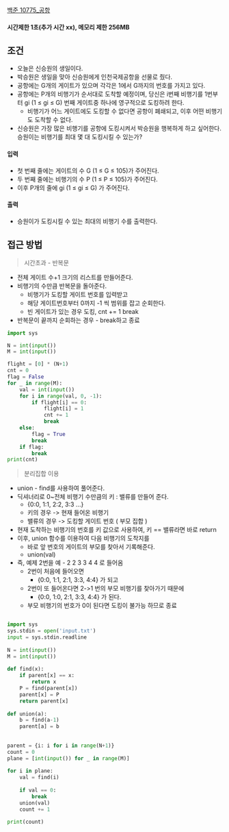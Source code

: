 

[백준 10775_공항](https://www.acmicpc.net/problem/10775)


#### 시간제한 1초(추가 시간 xx), 메모리 제한 256MB


## 조건

- 오늘은 신승원의 생일이다.
- 박승원은 생일을 맞아 신승원에게 인천국제공항을 선물로 줬다.
- 공항에는 G개의 게이트가 있으며 각각은 1에서 G까지의 번호를 가지고 있다.
- 공항에는 P개의 비행기가 순서대로 도착할 예정이며, 당신은 i번째 비행기를 1번부터 gi (1 ≤ gi ≤ G) 번째 게이트중 하나에 영구적으로 도킹하려 한다. 
	- 비행기가 어느 게이트에도 도킹할 수 없다면 공항이 폐쇄되고, 이후 어떤 비행기도 도착할 수 없다.
- 신승원은 가장 많은 비행기를 공항에 도킹시켜서 박승원을 행복하게 하고 싶어한다. 승원이는 비행기를 최대 몇 대 도킹시킬 수 있는가?


#### 입력
- 첫 번째 줄에는 게이트의 수 G (1 ≤ G ≤ 105)가 주어진다.
- 두 번째 줄에는 비행기의 수 P (1 ≤ P ≤ 105)가 주어진다.
- 이후 P개의 줄에 gi (1 ≤ gi ≤ G) 가 주어진다.


#### 출력
- 승원이가 도킹시킬 수 있는 최대의 비행기 수를 출력한다.



## 접근 방법


> 시간초과 - 반복문

- 전체 게이트 수+1 크기의 리스트를 만들어준다.
- 비행기의 수만큼 반복문을 돌아준다.
	- 비행기가 도킹할 게이트 번호를 입력받고
	- 해당 게이트번호부터 0까지 -1 씩 범위를 잡고 순회한다.
	- 빈 게이트가 있는 경우 도킹, cnt += 1 break
- 반복문이 끝까지 순회하는 경우
		- break하고 종료

```python
import sys

N = int(input())
M = int(input())

flight = [0] * (N+1)
cnt = 0
flag = False
for _ in range(M):
    val = int(input())
    for i in range(val, 0, -1):
        if flight[i] == 0:
            flight[i] = 1
            cnt += 1
            break
    else:
        flag = True
        break
    if flag:
        break
print(cnt)

```



> 분리집합 이용

- union - find를 사용하여 풀어준다.
- 딕셔너리로 0~전체 비행기 수만큼의 키 : 밸류를 만들어 준다.
	- {0:0, 1:1, 2:2, 3:3 ...}
	- 키의 경우 -> 현재 들어온 비행기
	- 밸류의 경우 -> 도킹할 게이트 번호 ( 부모 집합 )
- 현재 도착하는 비행기의 번호를 키 값으로 사용하여, 키 == 밸류라면 바로 return
- 이후, union 함수를 이용하여 다음 비행기의 도착지를
	- 바로 앞 번호의 게이트의 부모를 찾아서 기록해준다.
	- union(val)
- 즉, 예제 2번을 예 - 2 2 3 3 4 4 로 들어옴
	- 2번이 처음에 들어오면
		- {0:0, 1:1, 2:1, 3:3, 4:4} 가 되고
	- 2번이 또 들어온다면 2->1 번의 부모 비행기를 찾아가기 때문에
		- {0:0, 1:0, 2:1, 3:3, 4:4} 가 된다.
	- 부모 비행기의 번호가 0이 된다면 도킹이 불가능 하므로 종료


```python

import sys  
sys.stdin = open('input.txt')  
input = sys.stdin.readline  
  
N = int(input())  
M = int(input())  
  
def find(x):  
    if parent[x] == x:  
        return x  
    P = find(parent[x])  
    parent[x] = P  
    return parent[x]  
  
def union(a):  
    b = find(a-1)  
    parent[a] = b  
  
  
parent = {i: i for i in range(N+1)}  
count = 0  
plane = [int(input()) for _ in range(M)]  
  
for i in plane:  
    val = find(i)  
  
    if val == 0:  
        break  
    union(val)  
    count += 1  
  
print(count)
```


